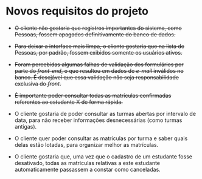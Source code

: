 # Novos requisitos do projeto

-   ~~O cliente não gostaria que registros importantes do sistema, como Pessoas, fossem apagados definitivamente do banco de dados.~~

-   ~~Para deixar a interface mais limpa, o cliente gostaria que na lista de Pessoas, por padrão, fossem exibidos somente os usuários ativos.~~

-   ~~Foram percebidas algumas falhas de validação dos formulários por parte do _front-end_, o que resultou em dados de _e-mail_ inválidos no banco. É desejável que essa validação não seja responsabilidade exclusiva do _front_.~~

-   ~~É importante poder consultar todas as matrículas confirmadas referentes ao estudante X de forma rápida.~~

-   O cliente gostaria de poder consultar as turmas abertas por intervalo de data, para não receber informações desnecessárias (como turmas antigas).

-   O cliente quer poder consultar as matrículas por turma e saber quais delas estão lotadas, para organizar melhor as matrículas.

-   O cliente gostaria que, uma vez que o cadastro de um estudante fosse desativado, todas as matrículas relativas a este estudante automaticamente passassem a constar como canceladas.
